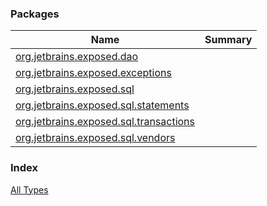 

### Packages

| Name | Summary |
|---|---|
| [org.jetbrains.exposed.dao](org.jetbrains.exposed.dao/index.md) |  |
| [org.jetbrains.exposed.exceptions](org.jetbrains.exposed.exceptions/index.md) |  |
| [org.jetbrains.exposed.sql](org.jetbrains.exposed.sql/index.md) |  |
| [org.jetbrains.exposed.sql.statements](org.jetbrains.exposed.sql.statements/index.md) |  |
| [org.jetbrains.exposed.sql.transactions](org.jetbrains.exposed.sql.transactions/index.md) |  |
| [org.jetbrains.exposed.sql.vendors](org.jetbrains.exposed.sql.vendors/index.md) |  |

### Index

[All Types](alltypes/index.md)